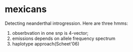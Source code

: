 # mexicans
Detecting neanderthal introgression.
Here are three hmms: 
1) obserbvation in one snp is 4-vector;
2) emissions depends on allele frequency spectrum
3) haplotype approach(Scheet'06)
